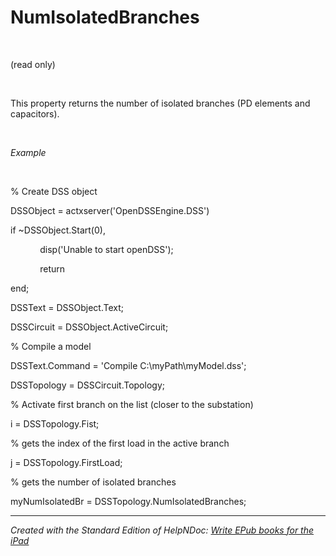 # NumIsolatedBranches

&nbsp;

(read only)

&nbsp;

This property returns the number of isolated branches (PD elements and capacitors).

&nbsp;

*Example*

&nbsp;

% Create DSS object

DSSObject = actxserver('OpenDSSEngine.DSS')

if ~DSSObject.Start(0),

&nbsp; &nbsp; &nbsp; &nbsp; &nbsp; &nbsp; disp('Unable to start openDSS');

&nbsp; &nbsp; &nbsp; &nbsp; &nbsp; &nbsp; return

end;

DSSText = DSSObject.Text;

DSSCircuit = DSSObject.ActiveCircuit;

% Compile a model &nbsp; &nbsp;

DSSText.Command = 'Compile C:\\myPath\\myModel.dss';

DSSTopology = DSSCircuit.Topology;

% Activate first branch on the list (closer to the substation)

i = DSSTopology.Fist;

% gets the index of the first load in the active branch&nbsp;

j = DSSTopology.FirstLoad;

% gets the number of isolated branches

myNumIsolatedBr = DSSTopology.NumIsolatedBranches;

***
_Created with the Standard Edition of HelpNDoc: [Write EPub books for the iPad](<https://www.helpndoc.com/create-epub-ebooks>)_
